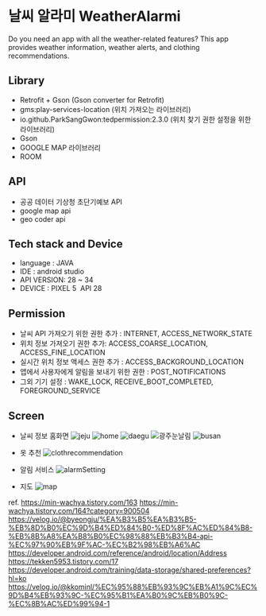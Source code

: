 # 날씨 알라미 WeatherAlarmi
Do you need an app with all the weather-related features? 
This app provides weather information, weather alerts, and clothing recommendations.

## Library 
- Retrofit + Gson (Gson converter for Retrofit)
- gms:play-services-location (위치 가져오는 라이브러리)
- io.github.ParkSangGwon:tedpermission:2.3.0 (위치 찾기 권한 설정을 위한 라이브러리)
- Gson
- GOOGLE MAP 라이브러리
- ROOM

## API
- 공공 데이터 기상청 초단기예보 API
- google map api
- geo coder api

## Tech stack and Device
- language : JAVA
- IDE : android studio
- API VERSION: 28 ~ 34
- DEVICE : PIXEL 5  API 28

## Permission
- 날씨 API 가져오기 위한 권한 추가 : INTERNET, ACCESS_NETWORK_STATE
- 위치 정보 가져오기 권한 추가: ACCESS_COARSE_LOCATION, ACCESS_FINE_LOCATION
- 실시간 위치 정보 액세스 권한 추가 : ACCESS_BACKGROUND_LOCATION
- 앱에서 사용자에게 알림을 보내기 위한 권한 : POST_NOTIFICATIONS
- 그외 기기 설정 : WAKE_LOCK, RECEIVE_BOOT_COMPLETED, FOREGROUND_SERVICE

## Screen
- 날씨 정보 홈화면
![jeju](https://github.com/user-attachments/assets/2c707b6b-0df3-4dee-8101-0e7dfc1012d5)
![home](https://github.com/user-attachments/assets/e7c2f3a7-22c4-42e2-82e9-9c76cb6e6cb6)
![daegu](https://github.com/user-attachments/assets/7d7e6e38-2177-4cb2-a14e-014414da582b)
![광주눈날림](https://github.com/user-attachments/assets/6704294b-c2f1-4bbe-bc3d-1362a0fd34eb)
![busan](https://github.com/user-attachments/assets/40355eba-3872-4c73-8c00-9480b752ab44)

- 옷 추천
![clothrecommendation](https://github.com/user-attachments/assets/249b1b9e-8876-4fd5-876a-4174a448e5b3)

- 알림 서비스
![alarmSetting](https://github.com/user-attachments/assets/91f64c16-5a70-495c-89b3-531ad9bef355)

- 지도
![map](https://github.com/user-attachments/assets/0a7e9126-7706-435d-8416-5e08ad0af421)

ref.
https://min-wachya.tistory.com/163
https://min-wachya.tistory.com/164?category=900504
https://velog.io/@byeongju/%EA%B3%B5%EA%B3%B5-%EB%8D%B0%EC%9D%B4%ED%84%B0-%ED%8F%AC%ED%84%B8-%EB%8B%A8%EA%B8%B0%EC%98%88%EB%B3%B4-api-%EC%97%90%EB%9F%AC-%EC%B2%98%EB%A6%AC
https://developer.android.com/reference/android/location/Address
https://tekken5953.tistory.com/17
https://developer.android.com/training/data-storage/shared-preferences?hl=ko
https://velog.io/@kkominl/%EC%95%88%EB%93%9C%EB%A1%9C%EC%9D%B4%EB%93%9C-%EC%95%B1%EA%B0%9C%EB%B0%9C-%EC%8B%AC%ED%99%94-1

